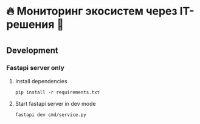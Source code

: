 # 🔥 Мониторинг экосистем через IT-решения 🌳
# 

## Development

### Fastapi server only 
1. Install dependencies 
    ```shell
    pip install -r requirements.txt
    ```
2. Start fastapi server in dev mode
    ```shell
    fastapi dev cmd/service.py
    ```
